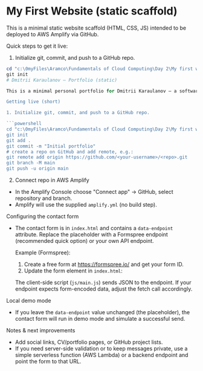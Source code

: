 # My First Website (static scaffold)

This is a minimal static website scaffold (HTML, CSS, JS) intended to be deployed to AWS Amplify via GitHub.

Quick steps to get it live:

1. Initialize git, commit, and push to a GitHub repo.

````powershell
cd "c:\0myFiles\Aramco\Fundamentals of Cloud Computing\Day 2\My first website"
git init
# Dmitrii Karaulanov — Portfolio (static)

This is a minimal personal portfolio for Dmitrii Karaulanov — a software engineer focusing on enterprise solutions, cloud, and AI. It's a static site suitable for deployment to AWS Amplify, GitHub Pages, or any static host.

Getting live (short)

1. Initialize git, commit, and push to a GitHub repo.

```powershell
cd "c:\0myFiles\Aramco\Fundamentals of Cloud Computing\Day 2\My first website"
git init
git add .
git commit -m "Initial portfolio"
# create a repo on GitHub and add remote, e.g.:
git remote add origin https://github.com/<your-username>/<repo>.git
git branch -M main
git push -u origin main
````

2. Connect repo in AWS Amplify

- In the Amplify Console choose "Connect app" → GitHub, select repository and branch.
- Amplify will use the supplied `amplify.yml` (no build step).

Configuring the contact form

- The contact form is in `index.html` and contains a `data-endpoint` attribute. Replace the placeholder with a Formspree endpoint (recommended quick option) or your own API endpoint.

  Example (Formspree):

  1.  Create a free form at https://formspree.io/ and get your form ID.
  2.  Update the form element in `index.html`:

   <form id="contact-form" data-endpoint="https://formspree.io/f/your_id">

  The client-side script (`js/main.js`) sends JSON to the endpoint. If your endpoint expects form-encoded data, adjust the fetch call accordingly.

Local demo mode

- If you leave the `data-endpoint` value unchanged (the placeholder), the contact form will run in demo mode and simulate a successful send.

Notes & next improvements

- Add social links, CV/portfolio pages, or GitHub project lists.
- If you need server-side validation or to keep messages private, use a simple serverless function (AWS Lambda) or a backend endpoint and point the form to that URL.
